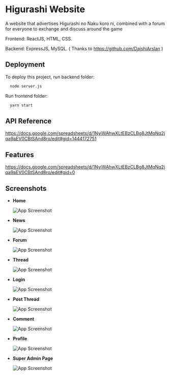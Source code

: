 
# Higurashi Website

A website that advertises Higurashi no Naku koro ni, combined with a forum for everyone to exchange and discuss around the game

Frontend: ReactJS, HTML, CSS.

Backend: ExpressJS, MySQL. ( Thanks to https://github.com/DaishiArslan )



## Deployment

To deploy this project, run backend folder:

```bash
  node server.js
```

Run frontend folder:
```bash
  yarn start
```
## API Reference
https://docs.google.com/spreadsheets/d/1NyiWAhwXLtEBzCLBg8JtMqNq2jqa9aEV0CBtSAnd8ro/edit#gid=1444172751



## Features

https://docs.google.com/spreadsheets/d/1NyiWAhwXLtEBzCLBg8JtMqNq2jqa9aEV0CBtSAnd8ro/edit#gid=0

## Screenshots

- **Home**

    ![App Screenshot](https://lh3.googleusercontent.com/njUvH3cxdlJWH-lY-PRSYWXF2_2GGYEtd4BYxQWMTM5jNyla4qtvUSJMyWHDKetwjKvar6r94y5oyL1FuKSwJAEwH7bkOkyVeKVB76qx4JrR_Sjw0vDB-4ReGs0aUzQLxKjWxHbJFN6L0UQzKdA3Uo1jzGiK44ZwIPRIcBaAUBZSxnvGYaESqvlow0oZK9tS0Tuc0ECvDXruPN3JjxicD8zAcmWkTrX83YiQnPK0nT_pyjuI7erxpOCUp_yqYwjd-1uiPn7xIDBBk55KWPjIur1YA2KkyGblJEC0HMadVyReU8FylIqItxcYWM1Ch7dGSXyIiXzeuwwG1mBxHqDMwx0wJojYyVYg6PCHWzdu43K2qfd1jLX8gO4_6bOFMP9MxtLdp0OwtxSMwjI4k_v5Oyy71viXjskbcFo29edgpigLVkOMC0EY6zqvyOd1LcD2jZx5MJXqtyVZTltU-IhA-C0EHMOB7_LSsPWAQzUVVtp3AqMttvn-GtrHyheRypZ8EvKRE_ELBpuXdKZKKS6yELBXhepPd0PW27Ti-r1wdF8IGknK_fT3zMLrfwGvjZb_AUvjlIm9S3FMS0sVw7-uDUG0QYm_FUw-PTSocyY9_g-MYPXSoTom-TTIzi4C8hLVrTgngRUm6VnCEw4U8_XNHTuK-aIMDwmJtc8VJbRHf6aq19kCabw4D4zKN1zekvs8aItsQrxDp3NoqQ2UNY9Dr8VRLCkb_c9ZSc0d7PQcNYHSntgThqK2nVYUw0iBgzNTatXpIu7QiiBcR2y7W4YFoTrQjmCFKWmu2WeXmibEAOgKJ3RC85ScouZp1I3ZYvUb3J9muZA907Vru0Bh4FdjC1bMWlx8NwDk9dO_l1pC6zTZfxFoI1lbk_QKFN3IA_Cgo_7kpvi2TZUogn6Aj-pg13wLfydicJgpBT1aMdeclPlGrri5dBBGA2oK12hJo8Q6karjVeMgVC9MxptL4eUm2pE98AYwJaJVspt5O9HDlqStjZEjhuQ63vG_cIb373ELpUwbPaAALH7Ik2nblvYQ_A3I42DRfQ=w1895-h1007-no?authuser=0)

- **News**

    ![App Screenshot](https://lh3.googleusercontent.com/YlrKJhwjLqrGNEQRSE-0vtWvBvqso_943a6iJfakhxeHHn14y_DPDUqClZ8pIJuQjlWb5ATnE6dB50V06nrb2-WjZNwfbM5vSnUQfXisAqyxZvOvLuWCCX2oUSWUMU4IvJ6m6Wr0hDH9se5uuL8mV4JmZmPyVxEbrYdbttF4g8cAY-24b_vaEO18sAbBiPOyPvxuJF8asAyU1OKYHT2gewM3pPyBEQJQgEYzyyKK9T1VRM5rhFZUKjYNZ5obofIMaJ2RMgQi7OekPZzdQe8-UCWjtL3MIqQAJKYVb_kOYDDf-wV0x1YXndET_2RDZqSSsyHyXcLeBb-_K68pqHnYc2HqvZCnOtNr8dTrhgkb7jlRbUxVH2eA6ez5lamFBvtIHyprtzybpN-HUNXM3kYQnd52DbFWOmfFdL1w3NPOIjdE4bVkD2j1eh7RORkWcWIkyKNAt2pybCpIRVU892NaqiK5-UNLbZ8Af7elZEdCl_oe99nWyxc2Ihw-sG_aBdBdOQbGeCd7EveePIsnojbSQ5j9jC91Jp1Ggrv5ULpSucDLBjbLjm3SP0N9-J_omMLwpXW02AE7vcSHvCuKMN-3_cSqzFiXrPXErLpgIhZgZhbtOSsduSYi8vBnEg0XU9JIDam3MJ2iGigCCOhsqBYyLagzWnqAQuCV51AlCsMNB5Dgitg02OVN-DuRRznx5tow7i-1nzdvmc83ekzuGV7-2AeWi6-Pqzov1LPZNMiopO7aOpHBXx44I76bXr-Pj5Ne3Rv8QSwMmkqVaAtngEzI305wPSaP2dZvJH36a_EnYefnh4B56fUoG6p7IRiOld4CV3kX8I7eFhwBLdT0z2V6zu4uP3zMwqUUkBI5feOzFUOnvJVR14efxEOEL2AiNkYac1RnM1nVkAAY6lWRzjFY3ors3whBhw70nC2BnG8xOYKK-XeXt4db287C35A-lsdWG5NSUyWjFF21MD3dl2osYKbKAxKaQA19NOXED67ki8NM1ozZZ4w1vaz0NLsZxs-XO9hUHxHvGFGnU3MHEK1WN36wb6qKTA=w1916-h1007-no?authuser=0)

- **Forum**

    ![App Screenshot](https://lh3.googleusercontent.com/mPW8IMRYsRsnONlExjVsPIpLJ-DFz9x-2jJrS9Nl7RHlgQODPTQuYBHNMFXwvTqypr_zPWe9LjcI7NEkavSR2AD5x44kssrMmI_qJXY2ed2ZyQPN4Y63M6HXsKyKDgMpv6gibcGFsXFl7v0jNSffD35YmVNmTrswQHxGPlMdoZLpoDVkMMVTFSorMgHGW-8mj6Jl74o6TAoGmR1W8DOSUtyWRYTiHBxfP_BniyWxz8AMxGbPf2aOPf1VSd6euv5LIe3HjlAO55BAawCooOcVMKUeKsGizTNccISN-0XUqAasgB_AKpEvkXfh_bMr0O6gj0jMmsW2N0Sa4wQywvSgFlaANwdl5weIKRE1h64yajyvOkOTrxxsuU7Me_UB8Kypp9FSJx0MAUapmga0weSTsLSH0QDXRjfq_1r7Fv_Nww8cIWsKqen2yzyKzJ_Wzkd2AE-l0PfCgQZnExkUqZ0vNV7iIdJxiXwkm7n2mueNxWtCf_RWg5Ckkeu-Zvnj5ARG5nGKgyIyig1L7Tpag5ZqPoZvA8QWYM1AxyCQCbv_KwTGpb4MAdM8QXP7sDyVuKJ_HqpiYhPIjY-FjcrLSmkDvr50fcluSWt9aS63CLb8OOLVuN6AkBv5laHW_8Vt9XSVzNRmMdRAA2ksFJsWpN85Qc-8DDcTNp1hU8JVYAMqsUU3ts5xNfUWLKArpds_zJ33kdsSyVw-Zg5ZBlhAKKR2fqotVbV7m6D7CbcX__LT3HKgG6f1ovtXlG6zgBZci8vcUc4wUTtcyLm3ni-CS1Xa4aOwlBKD6jhCph6MiSv9BTcBCoM_K8hhyzrPCZKFvLLa5A1B3e_UMupIBNMK0vj8zO5D41CJ3fwlBUW5K-LHWQCRQ0L7mfXpAcKekOMZC5zTo4lsdsqdSw0fbfHeg895SB09OSHUmXBUHwLW2GeFosZGppZfrAN4aSXKlZwqMZlx4eKSyXVhYTwq8TebYUcvTxwdtlqqPg2tg_qqHgF-IHrqcmUhYrlIQdpDiw-IBIfVN6Sy9Jl5sT9hg5BXt9GhaCsTQ5r-xg=w1898-h1006-no?authuser=0)

- **Thread**

    ![App Screenshot](https://lh3.googleusercontent.com/fA-a4xHuGdTgA70tYnKOO4bKyuqeH88wBNA32ckS1zzpZ6XyYXu0ijhAjYtstm7KlUB7-Z0iWIldnsaPCPGSIvnW7o2AaRlyHeT4NYb4w9GJqN_lCqWlmQyI0WN6vZEqNRig2MO16F4eapnK06wUklqY5oOaTulN1GyhiVtXv4sknvB3zGJgyuywzUUou1rKqN8nmerKbx3HkVYehnZGh4v_Ckzg6rFWmgfDOVP9TWaYUcDnT9omhF847NJMIcHADHQhoyMwRIS-_6mTcLTKHgEWP41I2B3kfIvpDBueuOY7MAfna-ETxYpbfpGEku1dsAAcVpeG_DXSCM5Rd1IVBXEfB_EHh1HhWkTNaUGsuc5lTwsQgJNVPGc4DElswJalDZ4jgOvArYh6PSY9tafb5zJzfLKhqeMCk7LmReRGFuRrVKwL2U2NZ5L0PvJYzv-B-9y9Rs2Fo0subv_IfVSDZYLhWbuqFSTCwfIRf9Nyr7CSQLM7ooGr3FqndKyVzbcbbHb0st8uwc2XAP2yevm-YNHNsEHRjnzM97RCNtM_yKNV6NCEeLORsIWsrIvEOlGi5wrbX_MsoA5tYaje7cLklqIYl2IOmhh1-v7vwg1Zz55sdu4kIZceuQeYHEPuAJF8FEWN7Zn0rgvCqtK24U1ktW4xbgUzwt2_H6_m6Y_BGec7CBXFXlaSuRB5kDgUUMf0HCblifWxYad6YxGzDH9SaNtZsASKuSNw9K9p6ZVPXtwmc6mX8sPV42_AuVVtx9QKUqIvxQc2sXr2UuyuKH8JmumB8KcVTL2u7OK1f-4nzav2uoJwUYIRgZtxJZy94Aig-cgBhNb-z220Ra9wEytQnrYsIPgBBaemDT3d_D3XiVIgmIREWW-MebzVBXwCqAkqm8MxA9ryV0Say-GrTkInAcNGuINkxL6zuVLi39a-H1EOyAY8K_mZuMmF_sQP8wXC9Y24mqHJW9tt6qWpD67U-DDRV7TVAB1K1H4IyZRBxwwF2GW3-a9keMOAa6Ydi4CrIlHG3Djz9krzNH8MunqNSU0kCi_ILg=w1901-h1007-no?authuser=0)

- **Login**

     ![App Screenshot](https://lh3.googleusercontent.com/OQG_8SSldsltboIp37nvmOBJCVO48ofeSzBmbFThuC-g_XixHSgQEd5jI5CPhVCkHe71WWs1a7HUxBqS5997k5Mcwk-qxRWvDVfh72LdrG4KAH1cPcoTZrgTh4uoT7wdEuBo5tix-YncPW2qNf5Bs2kgXTBy1CQE90N8IR5AlFTi-_SFAjcGhCxemtSMO4yhC_9qrMmIAebeYdfbgJlCkZXa8LAKpCA3r1m87l7bceWWtO1vlvdmLadtivBbRdxWPHb2CAlOXLBLRuoJU0AtVfnQ2363YmbeBzplHCPOVActAPoTiQp2Y_ZHvdG1oxcRBq8JH-SPq3uqW9gs-rtIz2UM7zflE66ZL-tvAKsyugo6XD8UeGJ0XQ9tp0NWcEaK3L56ZjLFQs-5QShkxp3sZKBtg9j9Kd95OvZFbPopbotqSsKbOKdEndxXL7iUOInsY1qkS4u7qoiDbpazken8sSQwb4NLk5gtxmKNaw1FPEowFjgEE6NjwxH8TaBhEcMJIIkuzlk5vZhpyFbT75F-ouSKR8v-GlBH5Rwv6NfEZ034wWxGghb5aAgIw4IPexiR9aSLJMKbuvgQSJS14OIB0tO6ChssK5U3R8bfN9OXqEDztcaCP_bBuCx2nXsk-UGf9MBNp8h3UBTtB37n-W-hU-TWqWf9xkzto6yDIXB7HsFwNgjj3YfWx3hUp8EMrru_WMmgY9f1W22UunVuRRKsagNjh2LCpehpXRkAAtSUb_Wd7rwRzY6xg-S7xrQYKXt2Brb5FJtZmjgFD12_AZPt6CmFlxgbJGRYUdIH-D8CtrBgKeldwy7TSyVvpmZflru1xxf3lxADpNOb7A4vRIR0wI6rFWSDuXu8zoDCizEIX9caQ4Ov0UfhUY-vdUsQBx-Qya-IOWBLG3PtXGjgC03ixtPc5PwoFYAqb2CNRR71qZDImrTqH6RTkHEffdXyUohzAWiTc2OhfHzb0mjuLHXKOgknDLR6iYE5LHDYDZa9apzA5RuKzuRqIIodEgBCkmH7XpGrTQnHIq5-mUkSZl6v32q58crTiQ=w1917-h993-no?authuser=0)

- **Post Thread**

    ![App Screenshot](https://lh3.googleusercontent.com/8NV4XxbQHjmYJ0WuqnH4B9nnK2OW6ACt_9D4hNYf9ON40ZYGAM3XALPgrUeXu2EXiKslKd-COy55MG7crhHRgoXJMG_MHhu0Qt-M5TEaBVDI8WgLaC7tBS-ErxTevcnOEtIm_9NGGWswI-HszDXQDgNt12mnEf6kKsvtaAijFF5dHSm4WH5iIy6wWN-Cn-P4O8QrHRAkNSWx0SwMfWAEJDdZGhtuPZ3gEe-ClxEBzA4rMXG6wKLm3zZrHfFWODRuq0pTeVf_khyVUe6aEZKFRp-xxRZsGaAMU7iG52SjindbTC7gxQVlrGA30hQYNkJsABVXo9ujh3-0jmHuMVU8E2KJaDOdoHqLDekrt-pYNYP2tFk6qutdLcoj4NJldmiRLyd7qSCbVkWMIwMzLHqyLup5ZYLAo5NMgPZi6kB_FvbCmfXMf1utXk0lM0HbXV_bU-FasZFk5L3mbdS-jAqFZ6NVFrZ6SgHu-4-uW0fSJu8g5jWiaGV6-uWDo_HHzODoV8qkpFyn5zQDSetk1cHi3xIowQ4xjNSplt2MYjser4moxrMjjSBZ8N1oZebft01xy6HG0gkOXUVC9pR8z_G452EZLX8Hwwf_NEWMaedh53R58qf_yAlGD85HfcZjXBshQP4CEFuCE2-B_lX8pd3f3muIGSb4BFEeT296j4UATqRf20n5QNmm4IlkYHyRBLDTYcppEr21PorCuwkvzY81qoD3zRkqP1jcMh04dGDX84rT3wGMH6ieOKbWoh2SSRdYtdcIYLtJ_dsULzfu6M1bus8-UN7xLfx3NDswLk0uG5HK0t90EnF_Xx0-d2--FXXZRe4N4L2oDLtWck8gsOigPy-wUPsxwEYQqa15eacyI3TDhA-LWFHJ1tyPlJi6EL-Lbi4rKyiSbM-u8_cZLWax0nCIKCKwQGkWvX_ViTIBBTOegCReg2RsCf5qU5f765qEg9Stk1nbRRkHrddzDmxkaQhTKAd7CzNHxCqJYXhHazCZufjfVeifNXn2fn6W6mtZ8i-kkt5w1vxsYR_P-mJJxCR_Yr46tg=w1917-h1005-no?authuser=0)

- **Comment**

    ![App Screenshot](https://lh3.googleusercontent.com/uEjdTSGdLZ-OZe_jfTij_PRE1VVa3KptA8ryGSqa3ohjcFHgeNFLKhOKXOeLOX2QbC__UvlDELcgujUifV1RwU-r2LHxxynfXW1X1e5YT67p00HasHlZG7mErUD2mtx_N7PVM1wV4TSOZSWXl7XlJwtjJ71GMP2KZqHLXwo66cyII4GxlToyhdzpR0kL6yLhXuSKwf5BCaCShJuSEcCOXNSGdfw-fH8FcLsh31QfyKzBlpfssErTAdHAI8p1rkb70LzcmzEbngEovHYwiGm0Ncq784oNP7CD1Bz8KIiK1ZSNhsAdZ5QzmFjsD6EYTiCYVpV7wTqef8xfq3EryEIxy7cBrj7JB10xDyg5AjbonQsFF_PuQHbTEyxyIz3qj5ZVowchNOGMCuP0COabUUXgIXoDpkx7JDwKDF1LWxlj65hr1cFu86w3pAWdY7qGLU8b8W3glCOyahku5gvGy-Y06NtWmImYCUwzlf6Cw0iqr7CR_SW8_er2m3uBq8CRYq1becDdnjGF2aMHulkrD2p0m_JxnD6wlJ5Dk790M7jB7wEboWSV3rVc52k4SiTm3nhnr3LMmT0qO5VZR4bYTYGxLwoFEWCFUtxLDAh40YJRTiQTF7lCwlbWIEWuvCHa0atfSVZpm61qTVf4iZlTsu_RRnEEB_dEAft-yN03yoRCpxbRZ7UG8PTjBD6wPyilaKqzG1JbPpLJbRiGiwWukTR0IIlIiOB5L7km6nehHAA4NZBz_Jns2q1gYEJ1JvLsSkdSMHBcI78oV-WJ5rglG4rzS4astOQvv2xpPPVGpEHd6pUMvz0DM-DXcZ6R0YZs_KbgPfUsW4OLiX2GmerA23SPuDOA56Az8MgLlbr43k7mIKqZM8xIQENZt3RTsd5nUnhme9RfT_p6GYe3pQ5M53ViY-tzkXR_S8o3puOigqd-4K7FoSM7oLjnAH76dNzIZHde_OhrkZXK5ew23n6WUoUHkhWsq3cGw6rpL7i-decXLWjXROY7kCi3MgpbyIVJ3QNUV4HqZ1VvPDpNVRilU7vFQpUPcB_QpQ=w1894-h1007-no?authuser=0)

- **Profile**

    ![App Screenshot](https://lh3.googleusercontent.com/FuHOY2oRB7ac4wjsm0qCbyHgtl5dAOwn63Rflh0G7G3P_yGDJxvGTp6trPQ8A5aVdp8wLHMUzsQYSmAB3Hi1sNwqgSaA8z07bww7Xgx6zcNukQhUfMv4Kh8SBe4ZRjiWNH2iLz58BsRB2jvRY1PssvwdJJA3aSrh3I2ZRUrz4SbXTPCAj7OGqBvGvd0gkwm3vCePTMWm30JREXaCeQgirxWHAsVEw82eWuDoyIfVCyPXpZg34I_xdAO5uAnfzSvdLr7E4XRSWykPCJBLARAlaRVbChmOiKo1_fncSEV1x_h4nERFsIflIvNb7mGiAaJUFJkvkdizyrXjavAO1M9Xr7vkMEJzQLdn61lBA9Sua9zfCrYoE4JCgYEAUDk5sgdzZifjDmUuLyiK5LIWNhi21coGsrgr80zBT1RjezJizz8uGxYux_RNsiNldgXfnXxrV49UGUdrBIduhe5miSj3GXazBIhs13OCEVlsqY0xPxb_QwnHO6mWxK3agLC3nB3b9vigVNZl9pYRwsmSvDJeHsJVcqUcm3O0nAYF58dCYaSyviSijZq2VIApvOP5c4tnJp8ekX_g94GNRY0BlVURRPzLpcxj5PYDKp2IVi7ZDnDKAOBAyilUsLwzkKh86EoCojEdBDXbJi_aAwHA0skdb-Mkm_JiBI70n21V75e2xWfsM2EmAda4hwKNnukfylIsrL1bjtogwu2Kn_SRiLvH1uJskGHfjlMQBSK9qFZn4WBUy6rEdNkxj8-77XJEPkz-2matqnw7iVTTAdtMILW805JUtGSKHFlTSwV53TsBXdRjTO4iDhdDqEHPzVcXspq0F8BtKaNf5rMVTpPeERMWXoPM7G0R01ENxkCROL6y8uJYpv8vqBC0QbnDHXAoNo2eeOmjmYs25wUI9Q-3HWOyIS3tcPVvAczaZOtlSVcbCBwHvOpHG6tPtlPgeiU9b0TQvgv0dLFM69zFJuym9kZARS-BpXL1Wb5v6cO1YqafwsVBhfLYmh6J0Nw4gjaU6woK8eidSLXZA2cWn6-pxjIdcH6oZiICiw=w1918-h1006-no?authuser=0)

- **Super Admin Page**

     ![App Screenshot](https://lh3.googleusercontent.com/3zG6Mi82obGcWsml8r8ukUQHthh9mX1n5n037K_M03dpCgiNffAbkeUGmCvRGkWyvc8LS3gXgoSb1NsBr9jgT7gYGcP1V1jyeKgS6w8I4AD9mGUfvVAC2kJYIuWBD-jvoDDcJMpWegvdL0SkVBT_0IGs0Pg31ewDY7Kps11aEVvasrDZjtkvTFBVjmUYgSJ2QX3xkuelVm8-Je41aUj56wAb4UicW7MRUwVlltBZbwo5SuWKOfOGpfKfry3tyEOpWWjO0w-W3qKCTZ-xvWUWsBSkKsch7CzcSRub25xONAmUCnr_LBkm4YboK_7KMh1G3Y4Pwdpu8JZpcRHnamk_ArmMR2sL6ieB6xcKYcMDncnNMvnDiiSkbeUENb_brP6ha7Bhzf-H2ijKeDe7RFFyow_jqNMSvxa3qxXquSoG6LdCkA0E9rcDv5RtHIOwXUx-Mk7VwVKgq4Pr54D2B2t40NcpNj6fi_jycWl7RHaEu8Y8jsy754qj_mVvVN5_tQSkbI1cL__ZJAHhZnzk1AOspMPseWPLAn3CF-34k031_AfLNagrZhzqEtTQ7kOJNDlWvEBuk1YdU9sI9jLFW2xwqAzpeiylTnCtOYW1etAPFBDANvpgToEz-ra5WZut3icmPDmDmEkT4IDDgpt-6A-hQ2zSkAJuXyshXgt1q1zMumS1YBqGYjtTdRAuaO7bM-P9trKBx-j5t4CLfBN_TBQVGLx5lhyhzhHqKCVOBNkjaxfPMP4qjLevKKmMlosr3Di9geTNw5Tpqt-fhFfY1znKrngHuvtr0k0gGJ8v77OaUHA0ZS5IHQuV1EruET5ykGJqL2hpELgr1egdMi1m0s7OuCNe8CT28ihoZv8LRwBxI8gt7545jIKJjUiwqX_nq__nXe44JlQdpJsAAPj4uYUSKV2Syf_vT_6X7uWA35VbZzp2G4wGanXeug4z1ppPCbcCDRkk0-4xEr82RhezG3S_frdbh7GOEf83N7434q7WCJCZNM1tzFcG54fzB9CysYa6EZpPRvib1RcGHZo4I-fiMAsOPLFfzQ=w1916-h1007-no?authuser=0)
